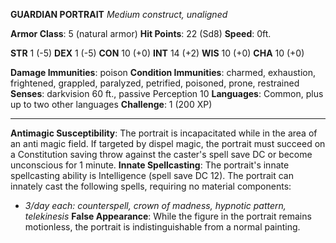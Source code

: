 **GUARDIAN PORTRAIT**
*Medium construct, unaligned*

**Armor Class**: 5 (natural armor)
**Hit Points**: 22 (Sd8)
**Speed**: 0ft.

**STR** 1 (-5)
**DEX** 1 (-5)
**CON** 10 (+0)
**INT** 14 (+2)
**WIS** 10 (+0)
**CHA** 10 (+0)

**Damage Immunities**: poison
**Condition Immunities**: charmed, exhaustion, frightened, grappled, paralyzed, petrified, poisoned, prone, restrained
**Senses**: darkvision 60 ft., passive Perception 10
**Languages**: Common, plus up to two other languages
**Challenge**: 1 (200 XP)

---

**Antimagic Susceptibility**: The portrait is incapacitated while in the area of an anti magic field. If targeted by dispel magic, the portrait must succeed on a Constitution saving throw against the caster's spell save DC or become unconscious for 1 minute.
**Innate Spellcasting**: The portrait's innate spellcasting ability is Intelligence (spell save DC 12). The portrait can innately cast the following spells, requiring no material components:
- *3/day each: counterspell, crown of madness, hypnotic pattern, telekinesis*
**False Appearance**: While the figure in the portrait remains motionless, the portrait is indistinguishable from a normal painting.